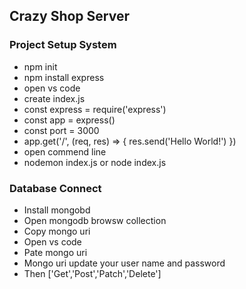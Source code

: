 
## Crazy Shop Server


### Project Setup System

- npm init
- npm install express
- open vs code 
- create index.js 
- const express = require('express')
- const app = express()
- const port = 3000
- app.get('/', (req, res) => {
  res.send('Hello World!')
})
- open commend line
- nodemon index.js or node index.js


### Database Connect 

- Install mongobd
- Open mongodb browsw collection
- Copy mongo uri
- Open vs code 
- Pate mongo uri
- Mongo uri update your user name and password
- Then ['Get','Post','Patch','Delete']

